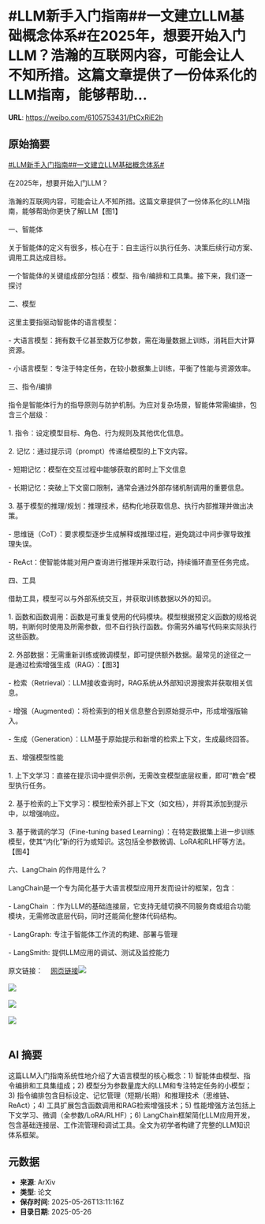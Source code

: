 # #LLM新手入门指南##一文建立LLM基础概念体系#在2025年，想要开始入门LLM？浩瀚的互联网内容，可能会让人不知所措。这篇文章提供了一份体系化的LLM指南，能够帮助...

**URL**: https://weibo.com/6105753431/PtCxRiE2h

## 原始摘要

<a href="https://m.weibo.cn/search?containerid=231522type%3D1%26t%3D10%26q%3D%23LLM%E6%96%B0%E6%89%8B%E5%85%A5%E9%97%A8%E6%8C%87%E5%8D%97%23&amp;extparam=%23LLM%E6%96%B0%E6%89%8B%E5%85%A5%E9%97%A8%E6%8C%87%E5%8D%97%23" data-hide=""><span class="surl-text">#LLM新手入门指南#</span></a><a href="https://m.weibo.cn/search?containerid=231522type%3D1%26t%3D10%26q%3D%23%E4%B8%80%E6%96%87%E5%BB%BA%E7%AB%8BLLM%E5%9F%BA%E7%A1%80%E6%A6%82%E5%BF%B5%E4%BD%93%E7%B3%BB%23&amp;extparam=%23%E4%B8%80%E6%96%87%E5%BB%BA%E7%AB%8BLLM%E5%9F%BA%E7%A1%80%E6%A6%82%E5%BF%B5%E4%BD%93%E7%B3%BB%23" data-hide=""><span class="surl-text">#一文建立LLM基础概念体系#</span></a><br><br>在2025年，想要开始入门LLM？<br><br>浩瀚的互联网内容，可能会让人不知所措。这篇文章提供了一份体系化的LLM指南，能够帮助你更快了解LLM【图1】<br><br>一、智能体<br><br>关于智能体的定义有很多，核心在于：自主运行以执行任务、决策后续行动方案、调用工具达成目标。<br><br>一个智能体的关键组成部分包括：模型、指令/编排和工具集。接下来，我们逐一探讨<br><br>二、模型<br><br>这里主要指驱动智能体的语言模型：<br><br>- 大语言模型：拥有数千亿甚至数万亿参数，需在海量数据上训练，消耗巨大计算资源。<br><br>- 小语言模型：专注于特定任务，在较小数据集上训练，平衡了性能与资源效率。<br><br>三、指令/编排<br><br>指令是智能体行为的指导原则与防护机制。为应对复杂场景，智能体常需编排，包含三个层级：<br><br>1. 指令：设定模型目标、角色、行为规则及其他优化信息。<br><br>2. 记忆：通过提示词（prompt）传递给模型的上下文内容。<br><br>- 短期记忆：模型在交互过程中能够获取的即时上下文信息<br><br>- 长期记忆：突破上下文窗口限制，通常会通过外部存储机制调用的重要信息。<br><br>3. 基于模型的推理/规划：推理技术，结构化地获取信息、执行内部推理并做出决策。<br><br>- 思维链（CoT）：要求模型逐步生成解释或推理过程，避免跳过中间步骤导致推理失误。<br><br>- ReAct：使智能体能对用户查询进行推理并采取行动，持续循环直至任务完成。<br><br>四、工具<br><br>借助工具，模型可以与外部系统交互，并获取训练数据以外的知识。<br><br>1. 函数和函数调用：函数是可重复使用的代码模块。模型根据预定义函数的规格说明，判断何时使用及所需参数，但不自行执行函数。你需另外编写代码来实际执行这些函数。<br><br>2. 外部数据：无需重新训练或微调模型，即可提供额外数据。最常见的途径之一是通过检索增强生成（RAG）：【图3】<br>  <br>  - 检索（Retrieval）：LLM接收查询时，RAG系统从外部知识源搜索并获取相关信息。<br><br>  - 增强（Augmented）：将检索到的相关信息整合到原始提示中，形成增强版输入。<br><br>  - 生成（Generation）：LLM基于原始提示和新增的检索上下文，生成最终回答。<br><br>五、增强模型性能<br><br>1. 上下文学习：直接在提示词中提供示例，无需改变模型底层权重，即可“教会”模型执行任务。<br><br>2. 基于检索的上下文学习：模型检索外部上下文（如文档），并将其添加到提示中，以增强响应。<br><br>3. 基于微调的学习（Fine-tuning based Learning）：在特定数据集上进一步训练模型，使其“内化”新的行为或知识。这包括全参数微调、LoRA和RLHF等方法。【图4】<br><br>六、LangChain 的作用是什么？<br><br>LangChain是一个专为简化基于大语言模型应用开发而设计的框架，包含：<br><br>- LangChain ：作为LLM的基础连接层，它支持无缝切换不同服务商或组合功能模块，无需修改底层代码，同时还能简化整体代码结构。<br><br>- LangGraph: 专注于智能体工作流的构建、部署与管理<br><br>- LangSmith: 提供LLM应用的调试、测试及监控能力<br><br>原文链接：<a href="https://weibo.cn/sinaurl?u=https%3A%2F%2Ftowardsdatascience.com%2Fnew-to-llms-start-here%2F" data-hide=""><span class="url-icon"><img style="width: 1rem;height: 1rem" src="https://h5.sinaimg.cn/upload/2015/09/25/3/timeline_card_small_web_default.png" referrerpolicy="no-referrer"></span><span class="surl-text">网页链接</span></a><img style="" src="https://tvax2.sinaimg.cn/large/006Fd7o3gy1i1szyb8j9yj37ex3xnb2a.jpg" referrerpolicy="no-referrer"><br><br><img style="" src="https://tvax2.sinaimg.cn/large/006Fd7o3gy1i1szy9sc9wj30cz0bq406.jpg" referrerpolicy="no-referrer"><br><br><img style="" src="https://tvax1.sinaimg.cn/large/006Fd7o3gy1i1szybrfmpj30sg0g00va.jpg" referrerpolicy="no-referrer"><br><br><img style="" src="https://tvax1.sinaimg.cn/large/006Fd7o3gy1i1szydmhj9j30jp04r75e.jpg" referrerpolicy="no-referrer"><br><br>

## AI 摘要

这篇LLM入门指南系统性地介绍了大语言模型的核心概念：1) 智能体由模型、指令编排和工具集组成；2) 模型分为参数量庞大的LLM和专注特定任务的小模型；3) 指令编排包含目标设定、记忆管理（短期/长期）和推理技术（思维链、ReAct）；4) 工具扩展包含函数调用和RAG检索增强技术；5) 性能增强方法包括上下文学习、微调（全参数/LoRA/RLHF）；6) LangChain框架简化LLM应用开发，包含基础连接层、工作流管理和调试工具。全文为初学者构建了完整的LLM知识体系框架。

## 元数据

- **来源**: ArXiv
- **类型**: 论文
- **保存时间**: 2025-05-26T13:11:16Z
- **目录日期**: 2025-05-26
